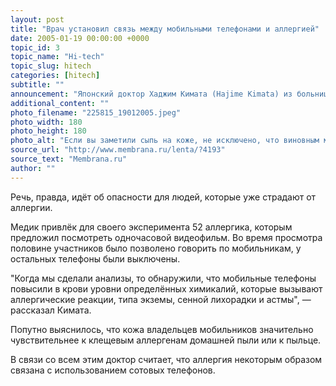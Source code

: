 ```yaml
---
layout: post
title: "Врач установил связь между мобильными телефонами и аллергией"
date: 2005-01-19 00:00:00 +0000
topic_id: 3
topic_name: "Hi-tech"
topic_slug: hitech
categories: [hitech]
subtitle: ""
announcement: "Японский доктор Хаджим Кимата (Hajime Kimata) из больницы Унитика в Киото (Unitika Hospital) полагает, что микроволны, испускаемые мобильными телефонами, могут \"возбудить\" антигены, которые вызывают аллергические реакции."
additional_content: ""
photo_filename: "225815_19012005.jpeg"
photo_width: 180
photo_height: 180
photo_alt: "Если вы заметили сыпь на коже, не исключено, что виновным может быть ваш сотовый телефон (иллюстрация с сайта ibusinessforum.com)"
source_url: "http://www.membrana.ru/lenta/?4193"
source_text: "Membrana.ru"
author: ""
---
```

Речь, правда, идёт об опасности для людей, которые уже страдают от аллергии.

Медик привлёк для своего эксперимента 52 аллергика, которым предложил посмотреть одночасовой видеофильм. Во время просмотра половине участников было позволено говорить по мобильникам, у остальных телефоны были выключены.

"Когда мы сделали анализы, то обнаружили, что мобильные телефоны повысили в крови уровни определённых химикалий, которые вызывают аллергические реакции, типа экземы, сенной лихорадки и астмы", — рассказал Кимата.

Попутно выяснилось, что кожа владельцев мобильников значительно чувствительнее к клещевым аллергенам домашней пыли или к пыльце.

В связи со всем этим доктор считает, что аллергия некоторым образом связана с использованием сотовых телефонов.
